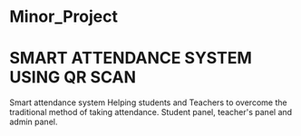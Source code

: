 # Minor_Project

# SMART ATTENDANCE SYSTEM USING QR SCAN
Smart attendance system Helping students and Teachers to overcome the traditional method of taking attendance.
Student panel, teacher's panel and admin panel.
